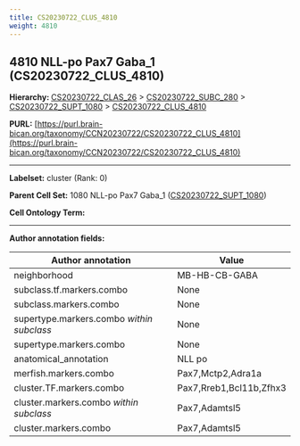 ```yaml
---
title: CS20230722_CLUS_4810
weight: 4810
---
```

## 4810 NLL-po Pax7 Gaba_1 (CS20230722_CLUS_4810)
<b>Hierarchy: </b>
[CS20230722_CLAS_26](../CS20230722_CLAS_26) >
[CS20230722_SUBC_280](../CS20230722_SUBC_280) >
[CS20230722_SUPT_1080](../CS20230722_SUPT_1080) >
[CS20230722_CLUS_4810](../CS20230722_CLUS_4810)

**PURL:** [https://purl.brain-bican.org/taxonomy/CCN20230722/CS20230722_CLUS_4810](https://purl.brain-bican.org/taxonomy/CCN20230722/CS20230722_CLUS_4810)

---


**Labelset:** cluster (Rank: 0)

**Parent Cell Set:** 1080 NLL-po Pax7 Gaba_1 ([CS20230722_SUPT_1080](../CS20230722_SUPT_1080))



**Cell Ontology Term:** 

[MARKER GENES.]: #


---

[TRANSFERRED ANNOTATIONS.]: #


[AUTHOR ANNOTATION FIELDS.]: #


**Author annotation fields:**

| Author annotation | Value |
|-------------------|-------|
|neighborhood|MB-HB-CB-GABA|
|subclass.tf.markers.combo|None|
|subclass.markers.combo|None|
|supertype.markers.combo _within subclass_|None|
|supertype.markers.combo|None|
|anatomical_annotation|NLL po|
|merfish.markers.combo|Pax7,Mctp2,Adra1a|
|cluster.TF.markers.combo|Pax7,Rreb1,Bcl11b,Zfhx3|
|cluster.markers.combo _within subclass_|Pax7,Adamtsl5|
|cluster.markers.combo|Pax7,Adamtsl5|
